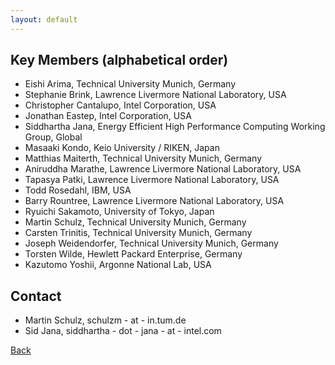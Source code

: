 ```yaml
---
layout: default
---
```

## [](#header-2)Key Members (alphabetical order)

* Eishi Arima, Technical University Munich, Germany
* Stephanie Brink, Lawrence Livermore National Laboratory, USA
* Christopher Cantalupo, Intel Corporation, USA
* Jonathan Eastep, Intel Corporation, USA
* Siddhartha Jana, Energy Efficient High Performance Computing Working Group, Global
* Masaaki Kondo, Keio University / RIKEN, Japan
* Matthias Maiterth, Technical University Munich, Germany
* Aniruddha Marathe, Lawrence Livermore National Laboratory, USA
* Tapasya Patki, Lawrence Livermore National Laboratory, USA
* Todd Rosedahl, IBM, USA
* Barry Rountree, Lawrence Livermore National Laboratory, USA
* Ryuichi Sakamoto, University of Tokyo, Japan
* Martin Schulz, Technical University Munich, Germany
* Carsten Trinitis, Technical University Munich, Germany
* Joseph Weidendorfer, Technical University Munich, Germany
* Torsten Wilde, Hewlett Packard Enterprise, Germany
* Kazutomo Yoshii, Argonne National Lab, USA

## [](#header-3)Contact

* Martin Schulz, schulzm - at - in.tum.de
* Sid Jana, siddhartha - dot - jana - at - intel.com

[Back](./)
